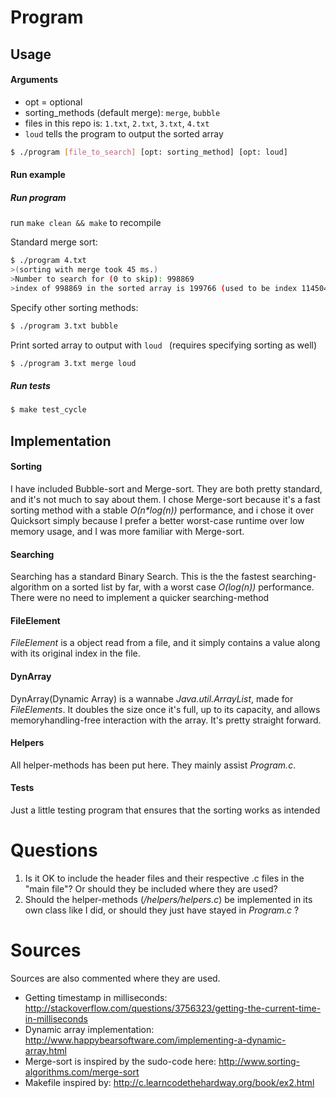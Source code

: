 # Program
## Usage
#### Arguments
- opt = optional
- sorting_methods (default merge): ```merge```, ```bubble```
- files in this repo is: ```1.txt```, ```2.txt```, ```3.txt```, ```4.txt```
- ```loud``` tells the program to output the sorted array
```sh
$ ./program [file_to_search] [opt: sorting_method] [opt: loud]
```
#### Run example
##### Run program

run ```make clean && make``` to recompile

Standard merge sort:
```sh
$ ./program 4.txt
>(sorting with merge took 45 ms.)
>Number to search for (0 to skip): 998869
>index of 998869 in the sorted array is 199766 (used to be index 114504)
```

Specify other sorting methods:
```sh
$ ./program 3.txt bubble
```
Print sorted array to output with ```loud ``` (requires specifying sorting as well)
```sh
$ ./program 3.txt merge loud
```

##### Run tests
```sh
$ make test_cycle
```


## Implementation
#### Sorting
I have included Bubble-sort and Merge-sort. They are both pretty standard, and it's not much to say about them. I chose Merge-sort because it's a fast sorting method with a stable *O(n\*log(n))* performance, and i chose it over Quicksort simply because I prefer a better worst-case runtime over low memory usage, and I was more familiar with Merge-sort.

#### Searching
Searching has a standard Binary Search. This is the the fastest searching-algorithm on a sorted list by far, with a worst case *O(log(n))* performance. There were no need to implement a quicker searching-method

#### FileElement
*FileElement* is a object read from a file, and it simply contains a value along with its original index in the file.

#### DynArray
DynArray(Dynamic Array) is a wannabe *Java.util.ArrayList*, made for *FileElements*. It doubles the size once it's full, up to its capacity, and allows memoryhandling-free interaction with the array. It's pretty straight forward.

#### Helpers
All helper-methods has been put here. They mainly assist *Program.c*.

#### Tests
Just a little testing program that ensures that the sorting works as intended

# Questions
1) Is it OK to include the header files and their respective .c files in the "main file"? Or should they be included 
where they are used?
2) Should the helper-methods (*/helpers/helpers.c*) be implemented in its own class like I did, or should they just have stayed in *Program.c* ? 

# Sources
Sources are also commented where they are used.

- Getting timestamp in milliseconds: http://stackoverflow.com/questions/3756323/getting-the-current-time-in-milliseconds
- Dynamic array implementation: http://www.happybearsoftware.com/implementing-a-dynamic-array.html
- Merge-sort is inspired by the sudo-code here: http://www.sorting-algorithms.com/merge-sort
- Makefile inspired by: http://c.learncodethehardway.org/book/ex2.html